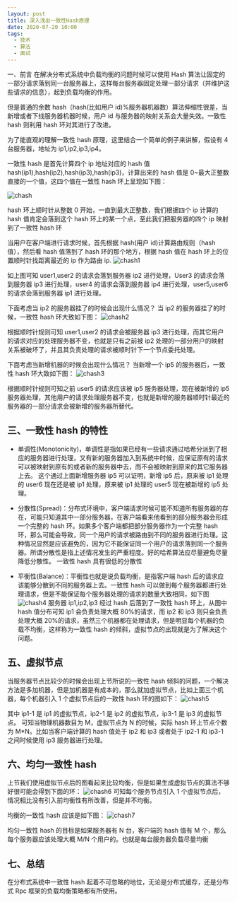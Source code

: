 ```yaml
---
layout: post
title: 深入浅出一致性Hash原理
date: 2020-07-20 10:00
tags:
  - 技术
  - 算法
  - 面试
---
```


一、前言
在解决分布式系统中负载均衡的问题时候可以使用 Hash 算法让固定的一部分请求落到同一台服务器上，这样每台服务器固定处理一部分请求（并维护这些请求的信息），起到负载均衡的作用。

但是普通的余数 hash（hash(比如用户 id)%服务器机器数）算法伸缩性很差，当新增或者下线服务器机器时候，用户 id 与服务器的映射关系会大量失效。一致性 hash 则利用 hash 环对其进行了改进。

为了能直观的理解一致性 hash 原理，这里结合一个简单的例子来讲解，假设有 4 台服务器，地址为 ip1,ip2,ip3,ip4。

一致性 hash 是首先计算四个 ip 地址对应的 hash 值
hash(ip1),hash(ip2),hash(ip3),hash(ip3)，计算出来的 hash 值是 0~最大正整数直接的一个值，这四个值在一致性 hash 环上呈现如下图：

![chash](/blog/assets/algorithm/chash.webp)

<!--more-->

hash 环上顺时针从整数 0 开始，一直到最大正整数，我们根据四个 ip 计算的 hash 值肯定会落到这个 hash 环上的某一个点，至此我们把服务器的四个 ip 映射到了一致性 hash 环

当用户在客户端进行请求时候，首先根据 hash(用户 id)计算路由规则（hash 值），然后看 hash 值落到了 hash 环的那个地方，根据 hash 值在 hash 环上的位置顺时针找距离最近的 ip 作为路由 ip.
![chash1](/blog/assets/algorithm/chash1.webp)

如上图可知 user1,user2 的请求会落到服务器 ip2 进行处理，User3 的请求会落到服务器 ip3 进行处理，user4 的请求会落到服务器 ip4 进行处理，user5,user6 的请求会落到服务器 ip1 进行处理。

下面考虑当 ip2 的服务器挂了的时候会出现什么情况？
当 ip2 的服务器挂了的时候，一致性 hash 环大致如下图：
![chash2](/blog/assets/algorithm/chash2.webp)

根据顺时针规则可知 user1,user2 的请求会被服务器 ip3 进行处理，而其它用户的请求对应的处理服务器不变，也就是只有之前被 ip2 处理的一部分用户的映射关系被破坏了，并且其负责处理的请求被顺时针下一个节点委托处理。

下面考虑当新增机器的时候会出现什么情况？
当新增一个 ip5 的服务器后，一致性 hash 环大致如下图：
![chash3](/blog/assets/algorithm/chash3.webp)

根据顺时针规则可知之前 user5 的请求应该被 ip5 服务器处理，现在被新增的 ip5 服务器处理，其他用户的请求处理服务器不变，也就是新增的服务器顺时针最近的服务器的一部分请求会被新增的服务器所替代。

## 三、一致性 hash 的特性

- 单调性(Monotonicity)，单调性是指如果已经有一些请求通过哈希分派到了相应的服务器进行处理，又有新的服务器加入到系统中时候，应保证原有的请求可以被映射到原有的或者新的服务器中去，而不会被映射到原来的其它服务器上去。 这个通过上面新增服务器 ip5 可以证明，新增 ip5 后，原来被 ip1 处理的 user6 现在还是被 ip1 处理，原来被 ip1 处理的 user5 现在被新增的 ip5 处理。

- 分散性(Spread)：分布式环境中，客户端请求时候可能不知道所有服务器的存在，可能只知道其中一部分服务器，在客户端看来他看到的部分服务器会形成一个完整的 hash 环。如果多个客户端都把部分服务器作为一个完整 hash 环，那么可能会导致，同一个用户的请求被路由到不同的服务器进行处理。这种情况显然是应该避免的，因为它不能保证同一个用户的请求落到同一个服务器。所谓分散性是指上述情况发生的严重程度。好的哈希算法应尽量避免尽量降低分散性。 一致性 hash 具有很低的分散性

- 平衡性(Balance)：平衡性也就是说负载均衡，是指客户端 hash 后的请求应该能够分散到不同的服务器上去。一致性 hash 可以做到每个服务器都进行处理请求，但是不能保证每个服务器处理的请求的数量大致相同，如下图
  ![chash4](/blog/assets/algorithm/chash4.webp)
  服务器 ip1,ip2,ip3 经过 hash 后落到了一致性 hash 环上，从图中 hash 值分布可知 ip1 会负责处理大概 80%的请求，而 ip2 和 ip3 则只会负责处理大概 20%的请求，虽然三个机器都在处理请求，但是明显每个机器的负载不均衡，这样称为一致性 hash 的倾斜，虚拟节点的出现就是为了解决这个问题。

## 五、虚拟节点

当服务器节点比较少的时候会出现上节所说的一致性 hash 倾斜的问题，一个解决方法是多加机器，但是加机器是有成本的，那么就加虚拟节点，比如上面三个机器，每个机器引入 1 个虚拟节点后的一致性 hash 环的图如下：
![chash5](/blog/assets/algorithm/chash5.webp)

其中 ip1-1 是 ip1 的虚拟节点，ip2-1 是 ip2 的虚拟节点，ip3-1 是 ip3 的虚拟节点。
可知当物理机器数目为 M，虚拟节点为 N 的时候，实际 hash 环上节点个数为 M\*N。比如当客户端计算的 hash 值处于 ip2 和 ip3 或者处于 ip2-1 和 ip3-1 之间时候使用 ip3 服务器进行处理。

## 六、均匀一致性 hash

上节我们使用虚拟节点后的图看起来比较均衡，但是如果生成虚拟节点的算法不够好很可能会得到下面的环：
![chash6](/blog/assets/algorithm/chash6.webp)
可知每个服务节点引入 1 个虚拟节点后，情况相比没有引入前均衡性有所改善，但是并不均衡。

均衡的一致性 hash 应该是如下图：
![chash7](/blog/assets/algorithm/chash7.webp)

均匀一致性 hash 的目标是如果服务器有 N 台，客户端的 hash 值有 M 个，那么每个服务器应该处理大概 M/N 个用户的。也就是每台服务器负载尽量均衡

## 七、总结

在分布式系统中一致性 hash 起着不可忽略的地位，无论是分布式缓存，还是分布式 Rpc 框架的负载均衡策略都有所使用。
